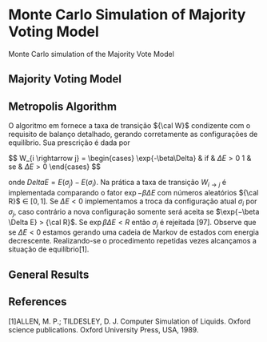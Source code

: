 # Monte Carlo Simulation of Majority Voting Model

Monte Carlo simulation of the Majority Vote Model 

## Majority Voting Model

## Metropolis Algorithm

O algoritmo em fornece a taxa de transição ${\cal W}$ condizente com o requisito de
balanço detalhado, gerando corretamente as configurações de equilíbrio.
Sua prescrição é dada por

$$
W_{i \rightarrow j} = 
\begin{cases} 
\exp{-\beta\Delta} & if & $\Delta E > 0$
1 & se & $\Delta E > 0$
\end{cases}
$$

onde $Delta E = E(\sigma_j ) − E(\sigma_i)$. Na prática a taxa de transição $W_{i \rightarrow j}$ 
é implementada comparando o fator $\exp{-\beta\Delta E}$ com números aleatórios 
${\cal R}$ $\in$ $[0, 1]$. Se $\Delta E < 0$ implementamos a troca da configuração 
atual $\sigma_i$ por $\sigma_j$, caso contrário a nova configuração somente será 
aceita se $\exp{−\beta \Delta E} > {\cal R}$. Se $\exp{\beta \Delta E} < R$ então 
$\sigma_j$ é rejeitada [97]. Observe que se $\Delta E < 0$ estamos gerando uma 
cadeia de Markov de estados com energia decrescente. Realizando-se o procedimento 
repetidas vezes alcançamos a situação de equilíbrio[1].

## General Results


## References

[1]ALLEN, M. P.; TILDESLEY, D. J. Computer Simulation of Liquids. Oxford science
publications. Oxford University Press, USA, 1989.